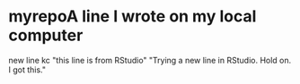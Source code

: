# myrepoA line I wrote on my local computer
new line kc
"this line is from RStudio"
"Trying a new line in RStudio. Hold on.  I got this."